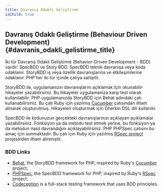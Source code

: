 ```yaml
---
title: Davranış Odaklı Geliştirme
isChild: true
---
```


## Davranış Odaklı Geliştirme (Behaviour Driven Development) {#davranis_odakli_gelistirme_title}

İki tür Davranış Odaklı Geliştirme (Behavior-Driven Development - BDD) vardır: SpecBDD ve Story BDD. SpecBDD teknik 
davranışa veya koda odaklanır. StoryBDD iş veya özellik davranışlarına ve etkileşimlerine odaklanır. PHP her iki 
tür içinde çatıya sahiptir. 

StoryBDD ile, uygulamanızın davranışlarını açıklamak için okunabilir hikayeler yazabilirsiniz. Bu hikayeler 
uygulamanıza karşı test olarak kullanılabilir. PHP uygulamanızda StoryBDD için Behat adındaki çatı kullanabilirsiniz. 
Bu çatı Ruby için yazılmış [Cucumber](http://cukes.info/) çatısından ilham alınarak oluşturulmuş. 
Hikayeleri oluşturmak için Gherkin DSL dili kullanılır. 

SpecBDD ile kodunuzun gerçekteki davranışlarınızı açıklayan açıklamalar yazabilirsiniz. Fonksiyon ya da metodu 
test etmek yerine, bu fonksiyon ya da metodun nasıl davrandığını açıklayabilirsiniz. PHP PHPSpec çatısını 
bu amaç için sunmaktadır. Bu çatı için Ruby için yazılmış [RSpec project](http://rspec.info/) projesinden 
ilham alınmıştır.

### BDD Links    

* [Behat](http://behat.org/), the StoryBDD framework for PHP, inspired by Ruby's [Cucumber](http://cukes.info/) project;
* [PHPSpec](http://www.phpspec.net/), the SpecBDD framework for PHP, inspired by Ruby's [RSpec](http://rspec.info/) project;
* [Codeception](http://www.codeception.com) is a full-stack testing framework that uses BDD principles.
